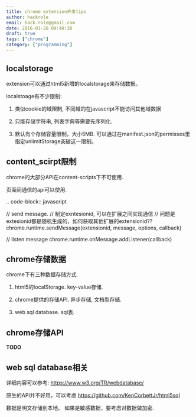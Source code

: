 ```yaml
---
title: chrome extension开发tips
author: hackrole
email: hack.role@gmail.com
date: 2016-01-28 09:40:38
draft: true
tags: ["chrome"]
category: ["programming"]
---
```




localstorage
------------

extension可以通过html5新增的localstorage来存储数据。

localstoage有不少限制:

1) 类似cookie的域限制, 不同域的在javascript不能访问其他域数据

2) 只能存储字符串, 列表字典等需要先序列化.

3) 默认有个存储容量限制，大小5MB. 可以通过在manifest.json的permisses里指定unlimitStorage突破这一限制。

content_scirpt限制
------------------

chrome的大部分API在content-scripts下不可使用.

页面间通信的api可以使用.

.. code-block:: javascript

   // send message.
   // 制定exntesionid, 可以在扩展之间实现通信
   // 问题是extesionid都是随机生成的，如何获取其他扩展的extensionid??
   chrome.runtime.sendMessage(extensionid, message, options, callback)

   // listen message
   chrome.runtime.onMessage.addListener(callback)

chrome存储数据
--------------

chrome下有三种数据存储方式.

1) html5的localStorage. key-value存储.

2) chrome提供的存储API. 异步存储, 文档型存储.

3) web sql database. sql表.

chrome存储API
-------------
**TODO**

web sql database相关
--------------------

详细内容可以参考: https://www.w3.org/TR/webdatabase/

原生的API并不好用，可以考虑 https://github.com/KenCorbettJr/html5sql

数据是明文存储到本地。 如果是敏感数据，要考虑对数据做加密.
